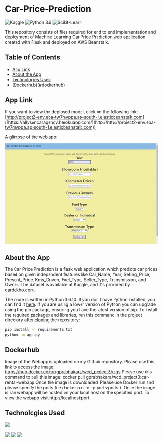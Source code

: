 # Car-Price-Prediction

![Kaggle](https://img.shields.io/badge/Dataset-Kaggle-blue.svg) ![Python 3.6](https://img.shields.io/badge/Python-3.6-brightgreen.svg) ![Scikit-Learn](https://img.shields.io/badge/Library-ScikitLearn-orange.svg)

This repository consists of files required for end to end implementation and deployment of Machine Learning Car Price Prediction web application created with Flask and deployed on AWS Beanstalk.

## Table of Contents
  * [App Link](#app-link)
  * [About the App](#about-the-app)
  * [Technologies Used](#technologies-used)
  * [Dockerhub)(#dockerhub)


## App Link
If you want to view the deployed model, click on the following link:<br />
[http://project2-env.eba-tw7mvppa.ap-south-1.elasticbeanstalk.com]([https://allysoncaragency.herokuapp.com/](http://http://project2-env.eba-tw7mvppa.ap-south-1.elasticbeanstalk.com))

A glimpse of the web app:

![GIF](readme_resources/carpred.gif)


## About the App
The Car Price Prediction is a flask web application which predicts car prices based on given independent features like Car_Name,	Year,	Selling_Price,	Present_Price,	Kms_Driven,	Fuel_Type,	Seller_Type,	Transmission, and Owner. The dataset is available at Kaggle, and it's provided by cardekho.com. 

The code is written in Python 3.6.10. If you don't have Python installed, you can find it [here](https://www.python.org/downloads/). If you are using a lower version of Python you can upgrade using the pip package, ensuring you have the latest version of pip. To install the required packages and libraries, run this command in the project directory after [cloning](https://www.howtogeek.com/451360/how-to-clone-a-github-repository/) the repository:
```bash
pip install -r requirements.txt
python -m app.py
```
## Dockerhub
Image of the Webapp is uploaded on my Github repository. Please use this link to access the image: https://hub.docker.com/r/gprabhakara/wcd_project3/tags
Please use this command to pull this image: docker pull gprabhakara/wcd_project3:car-rental-webapp
Once the image is downloaded. Please use Docker run and please specify the ports (i.e docker run -d -p ports:ports <Image ID>). Once the image is ran webapp will be hosted on your local host on the specified port. To view the webapp visit http://localhost:port

## Technologies Used

![](https://forthebadge.com/images/badges/made-with-python.svg)

[<img target="_blank" src="https://flask.palletsprojects.com/en/1.1.x/_images/flask-logo.png" width=170>](https://flask.palletsprojects.com/en/1.1.x/) [<img target="_blank" src="https://number1.co.za/wp-content/uploads/2017/10/gunicorn_logo-300x85.png" width=280>](https://gunicorn.org) [<img target="_blank" src="https://scikit-learn.org/stable/_static/scikit-learn-logo-small.png" width=200>](https://scikit-learn.org/stable/) 

